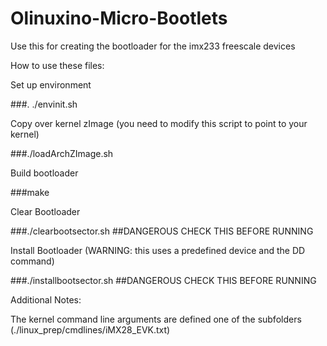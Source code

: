 Olinuxino-Micro-Bootlets
========================

Use this for creating the bootloader for the imx233 freescale devices


How to use these files:


Set up environment

###. ./envinit.sh 

Copy over kernel zImage (you need to modify this script to point to your kernel)

###./loadArchZImage.sh

Build bootloader

###make

Clear Bootloader

###./clearbootsector.sh ##DANGEROUS CHECK THIS BEFORE RUNNING

Install Bootloader (WARNING: this uses a predefined device and the DD command)

###./installbootsector.sh ##DANGEROUS CHECK THIS BEFORE RUNNING


Additional Notes:

The kernel command line arguments are defined one of the subfolders (./linux_prep/cmdlines/iMX28_EVK.txt)


